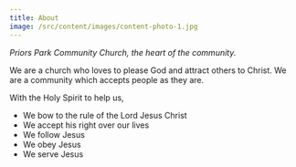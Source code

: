 ```yaml
---
title: About
image: /src/content/images/content-photo-1.jpg
---
```

*Priors Park Community Church, the heart of the community.*

We are a church who loves to please God and attract others to Christ.
We are a community which accepts people as they are.

With the Holy Spirit to help us,

* We bow to the rule of the Lord Jesus Christ
* We accept his right over our lives
* We follow Jesus
* We obey Jesus
* We serve Jesus